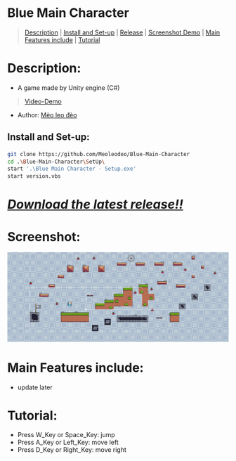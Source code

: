 # Blue Main Character
> [Description](#description) | [Install and Set-up](#install-and-set-up) | [Release](#download-the-latest-release) | [Screenshot Demo](#screenshot) | [Main Features include](#main-features-include) | [Tutorial](#tutorial)
# Description:
- A game made by Unity engine (C#)
> [Video-Demo](https://www.youtube.com/channel/UCmmPqymrwJRLnOILNsLdksg)
- Author: [Mèo leo đèo](https://github.com/meoleodeo)
## Install and Set-up:
```bash
git clone https://github.com/Meoleodeo/Blue-Main-Character
cd .\Blue-Main-Character\SetUp\
start '.\Blue Main Character - Setup.exe'
start version.vbs
```
# [_Download the latest release!!_](https://github.com/Meoleodeo/Blue-Main-Character/releases)
# Screenshot:
![DEMO](./screenshoot/DemoLv1.png)
# Main Features include:
- update later
# Tutorial:
- Press W_Key or Space_Key: jump
- Press A_Key or Left_Key: move left
- Press D_Key or Right_Key: move right



